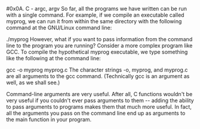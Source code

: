 #0x0A. C - argc, argv
So far, all the programs we have written can be run with a single command. For example, if we compile an executable called myprog, we can run it from within the same directory with the following command at the GNU/Linux command line:

./myprog
However, what if you want to pass information from the command line to the program you are running? Consider a more complex program like GCC. To compile the hypothetical myprog executable, we type something like the following at the command line:

gcc -o myprog myprog.c
The character strings -o, myprog, and myprog.c are all arguments to the gcc command. (Technically gcc is an argument as well, as we shall see.)

Command-line arguments are very useful. After all, C functions wouldn't be very useful if you couldn't ever pass arguments to them -- adding the ability to pass arguments to programs makes them that much more useful. In fact, all the arguments you pass on the command line end up as arguments to the main function in your program.
